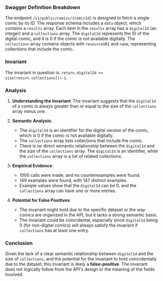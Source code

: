 ### Swagger Definition Breakdown

The endpoint `/v1/public/comics/{comicId}` is designed to fetch a single comic by its ID. The response schema includes a `data` object, which contains a `results` array. Each item in the `results` array has a `digitalId` (an integer) and a `collections` array. The `digitalId` represents the ID of the digital comic, and it is 0 if the comic is not available digitally. The `collections` array contains objects with `resourceURI` and `name`, representing collections that include the comic.

### Invariant

The invariant in question is: `return.digitalId >= size(return.collections[])-1`.

### Analysis

1. **Understanding the Invariant**: The invariant suggests that the `digitalId` of a comic is always greater than or equal to the size of the `collections` array minus one.

2. **Semantic Analysis**:
   - The `digitalId` is an identifier for the digital version of the comic, which is 0 if the comic is not available digitally.
   - The `collections` array lists collections that include the comic.
   - There is no direct semantic relationship between the `digitalId` and the size of the `collections` array. The `digitalId` is an identifier, while the `collections` array is a list of related collections.

3. **Empirical Evidence**:
   - 1000 calls were made, and no counterexamples were found.
   - 149 examples were found, with 147 distinct examples.
   - Example values show that the `digitalId` can be 0, and the `collections` array can have one or more entries.

4. **Potential for False Positives**:
   - The invariant might hold due to the specific dataset or the way comics are organized in the API, but it lacks a strong semantic basis.
   - The invariant could be coincidental, especially since `digitalId` being 0 (for non-digital comics) will always satisfy the invariant if `collections` has at least one entry.

### Conclusion

Given the lack of a clear semantic relationship between `digitalId` and the size of `collections`, and the potential for the invariant to hold coincidentally due to the dataset, this invariant is likely a **false-positive**. The invariant does not logically follow from the API's design or the meaning of the fields involved.
